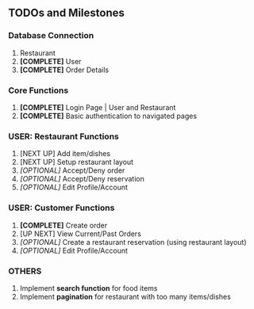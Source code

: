 ## TODOs and Milestones

### Database Connection
1. Restaurant
2. **[COMPLETE]** User
3. **[COMPLETE]** Order Details

### Core Functions
1. **[COMPLETE]** Login Page | User and Restaurant
2. **[COMPLETE]** Basic authentication to navigated pages

### USER: Restaurant Functions
1. [NEXT UP] Add item/dishes
2. [NEXT UP] Setup restaurant layout
3. *[OPTIONAL]* Accept/Deny order
4. *[OPTIONAL]* Accept/Deny reservation
5. *[OPTIONAL]* Edit Profile/Account

### USER: Customer Functions
1. **[COMPLETE]** Create order
2. [UP NEXT] View Current/Past Orders
3. *[OPTIONAL]* Create a restaurant reservation (using restaurant layout)
4. *[OPTIONAL]* Edit Profile/Account

### OTHERS
1. Implement **search function** for food items
2. Implement **pagination** for restaurant with too many items/dishes